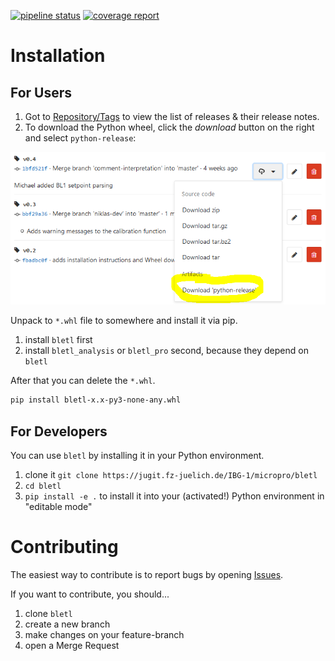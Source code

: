 [![pipeline status](https://jugit.fz-juelich.de/IBG-1/micropro/bletl/badges/master/pipeline.svg)](https://jugit.fz-juelich.de/IBG-1/micropro/bletl/commits/master)
[![coverage report](https://jugit.fz-juelich.de/IBG-1/micropro/bletl/badges/master/coverage.svg)](https://jugit.fz-juelich.de/IBG-1/micropro/bletl/commits/master)

# Installation

## For Users
1. Got to [Repository/Tags](https://jugit.fz-juelich.de/IBG-1/micropro/bletl/tags) to view the
   list of releases & their release notes.
2. To download the Python wheel, click the _download_ button on the right and select `python-release`:

![Release Download](docs/ReleaseDownload.png)

Unpack to `*.whl` file to somewhere and install it via pip.
1. install `bletl` first
2. install `bletl_analysis` or `bletl_pro` second, because they depend on `bletl`

After that you can delete the `*.whl`.

```bash
pip install bletl-x.x-py3-none-any.whl
```

## For Developers
You can use `bletl` by installing it in your Python environment.
1. clone it `git clone https://jugit.fz-juelich.de/IBG-1/micropro/bletl`
2. `cd bletl`
3. `pip install -e .` to install it into your (activated!) Python environment in "editable mode"

# Contributing
The easiest way to contribute is to report bugs by opening [Issues](https://jugit.fz-juelich.de/IBG-1/micropro/bletl/issues).

If you want to contribute, you should...
1. clone `bletl`
2. create a new branch
3. make changes on your feature-branch
4. open a Merge Request
